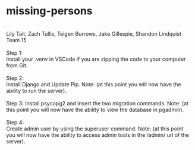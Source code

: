 # missing-persons
<br>
Lily Tait, Zach Tullis, Teigen Burrows, Jake Gillespie, Shandon Lindquist
<br>
Team 15
<br><br>
Step 1:
<br>
Install your .venv in VSCode if you are zipping the code to your computer from Git.
<br><br>
Step 2:
<br>
Install Django and Update Pip.
Note: (at this point you will now have the ability to run the server).
<br><br>
Step 3:
Install psycopg2 and insert the two migration commands.
Note: (at this point you will now have the ability to view the database in pgadmin).
<br><br>
Step 4:
<br>
Create admin user by using the superuser command.
Note: (at this point you will now have the ability to access admin tools in the /admin/ url of the server).


